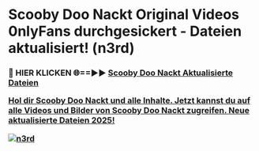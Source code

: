 # Scooby Doo Nackt Original Videos 0nlyFans durchgesickert - Dateien aktualisiert! (n3rd)

<h3>🔴 HIER KLICKEN 🌐==►► <a href="https://tinyurl.com/h6vf6nb8" rel="nofollow">Scooby Doo Nackt Aktualisierte Dateien

Hol dir Scooby Doo Nackt und alle Inhalte. Jetzt kannst du auf alle Videos und Bilder von Scooby Doo Nackt zugreifen. Neue aktualisierte Dateien 2025!

[![n3rd](https://i.imgur.com/sD4kR3V.gif)](https://tinyurl.com/h6vf6nb8)
